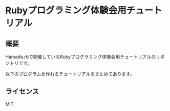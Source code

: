 # Rubyプログラミング体験会用チュートリアル
## 概要

Hamada.rbで開催しているRubyプログラミング体験会用チュートリアルのリポジトリです。

以下のプログラムを作れるチュートリアルをまとめてあります。

## ライセンス

MIT